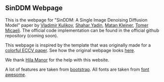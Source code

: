 ## <b>SinDDM Webpage</b>

This is the webpage for "SinDDM: A Single Image Denoising Diffusion Model" paper by [Vladimir Kulikov](https://www.linkedin.com/in/vova-kulikov-750b2a215), [Shahar Yadin](https://www.linkedin.com/in/shahar-yadin-069725195/), [Matan Kleiner](https://www.linkedin.com/in/matan-kleiner/), [Tomer Micaeli](https://tomer.net.technion.ac.il/). 
The official code implementation can be found in the official github repository (coming soon). 

This webpage is inspired by the template that was originally made for a [colorful ECCV paper](http://richzhang.github.io/colorization/). See how the original webpage looks [here](https://richzhang.github.io/webpage-template).

 We thank [Hila Manor](https://www.linkedin.com/in/hilamanor/) for the help with this website.

A lot of features are taken from [bootstrap](https://getbootstrap.com/). All fonts are taken from [font awesome](https://fontawesome.com/).
